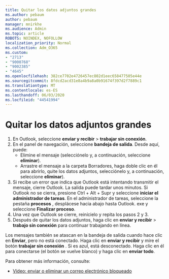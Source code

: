 ```yaml
---
title: Quitar los datos adjuntos grandes
ms.author: pebaum
author: pebaum
manager: mnirkhe
ms.audience: Admin
ms.topic: article
ROBOTS: NOINDEX, NOFOLLOW
localization_priority: Normal
ms.collection: Adm_O365
ms.custom:
- "2713"
- "9000768"
- "9002385"
- "4645"
ms.openlocfilehash: 382ce7702e4726457ec802d1eec658477505e44e
ms.sourcegitcommit: 8fdcd2acd31e8a4b9a8a0b91674f397d2f7889c1
ms.translationtype: MT
ms.contentlocale: es-ES
ms.lasthandoff: 06/03/2020
ms.locfileid: "44541994"
---
```

# <a name="remove-the-large-attachment"></a>Quitar los datos adjuntos grandes

1. En Outlook, seleccione **enviar y recibir**  >  **trabajar sin conexión**. 
2. En el panel de navegación, seleccione **bandeja de salida**. Desde aquí, puede: 
    - Elimine el mensaje (selecciónelo y, a continuación, seleccione **eliminar**).
    - Arrastre el mensaje a la carpeta Borradores, haga doble clic en él para abrirlo, quite los datos adjuntos, selecciónelo y, a continuación, seleccione **eliminar**).
3. Si recibe un error que indica que Outlook está intentando transmitir el mensaje, cierre Outlook. La salida puede tardar unos minutos. Si Outlook no se cierra, presione Ctrl + Alt + Supr y seleccione **iniciar el administrador de tareas**. En el administrador de tareas, seleccione la pestaña **procesos** , desplácese hacia abajo hasta Outlook. exe y seleccione **Finalizar proceso**.
4. Una vez que Outlook se cierre, reinícielo y repita los pasos 2 y 3. 
5. Después de quitar los datos adjuntos, haga clic en **enviar y recibir**  >  **trabajo sin conexión** para continuar trabajando en línea. 

Los mensajes también se atascan en la bandeja de salida cuando hace clic en **Enviar**, pero no está conectado. Haga clic en **enviar y recibir** y mire el botón **trabajar sin conexión** . Si es azul, está desconectado. Haga clic en él para conectarse (el botón se vuelve blanco) y haga clic en **enviar todo**.
 
 Para obtener más información, consulte:
- [Vídeo: enviar o eliminar un correo electrónico bloqueado](https://support.office.com/article/Video-Send-or-delete-an-email-stuck-in-your-outbox-26d5d34a-4e5f-444a-a9e8-44db04a94dec) 